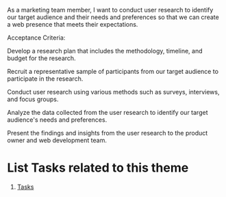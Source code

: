 As a marketing team member, I want to conduct user research to identify our target audience and their needs and preferences so that we can create a web presence that meets their expectations.

Acceptance Criteria:

Develop a research plan that includes the methodology, timeline, and budget for the research.

Recruit a representative sample of participants from our target audience to participate in the research.

Conduct user research using various methods such as surveys, interviews, and focus groups.

Analyze the data collected from the user research to identify our target audience's needs and preferences.

Present the findings and insights from the user research to the product owner and web development team.

# List Tasks related to this theme
1. [Tasks](https://github.com/steveechan/mywebclass-agile-docs/blob/main/documentation/templates/theme/initiatives/epics/stories/tasks/task_template.md)
